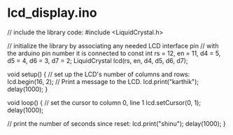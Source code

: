 # lcd_display.ino
// include the library code:
#include <LiquidCrystal.h>

// initialize the library by associating any needed LCD interface pin
// with the arduino pin number it is connected to
const int rs = 12, en = 11, d4 = 5, d5 = 4, d6 = 3, d7 = 2;
LiquidCrystal lcd(rs, en, d4, d5, d6, d7);

void setup() {
  // set up the LCD's number of columns and rows:
  lcd.begin(16, 2);
  // Print a message to the LCD.
  lcd.print("karthik");
  delay(1000);
}

void loop() {
  // set the cursor to column 0, line 1
  lcd.setCursor(0, 1);
  delay(1000);
  
  // print the number of seconds since reset:
  lcd.print("shinu");
  delay(1000);
}
